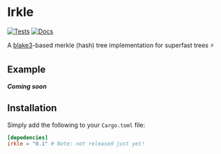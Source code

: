 # Irkle

[![Tests](https://github.com/Owez/irkle/workflows/Tests/badge.svg)](https://github.com/Owez/irkle/actions?query=workflow%3ATests)
[![Docs](https://docs.rs/irkle/badge.svg)](https://docs.rs/irkle)

A [blake3](https://en.wikipedia.org/wiki/BLAKE_(hash_function)#BLAKE3)-based merkle (hash) tree implementation for superfast trees ⚡

## Example

***Coming soon***

## Installation

Simply add the following to your `Cargo.toml` file:

```toml
[depedencies]
irkle = "0.1" # Note: not released just yet!
```
